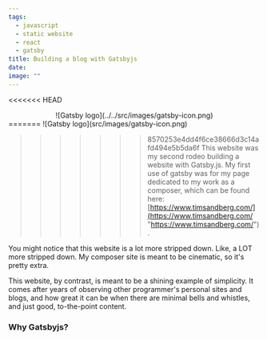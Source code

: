 ```yaml
---
tags:
  - javascript
  - static website
  - react
  - gatsby
title: Building a blog with Gatsbyjs
date:
image: ""
---
```

<<<<<<< HEAD

<center>
![Gatsby logo](../../src/images/gatsby-icon.png)
</center>
=======
![Gatsby logo](src/images/gatsby-icon.png)

>>>>>>> 8570253e4dd4f6ce38666d3c14afd494e5b5da6f
This website was my second rodeo building a website with Gatsby.js. My first use of gatsby was for my page dedicated to my work as a composer, which can be found here: [https://www.timsandberg.com/](https://www.timsandberg.com/ "https://www.timsandberg.com/").

You might notice that this website is a lot more stripped down. Like, a LOT more stripped down. My composer site is meant to be cinematic, so it's pretty extra.

This website, by contrast, is meant to be a shining example of simplicity. It comes after years of observing other programmer's personal sites and blogs, and how great it can be when there are minimal bells and whistles, and just good, to-the-point content.

### Why Gatsbyjs?
